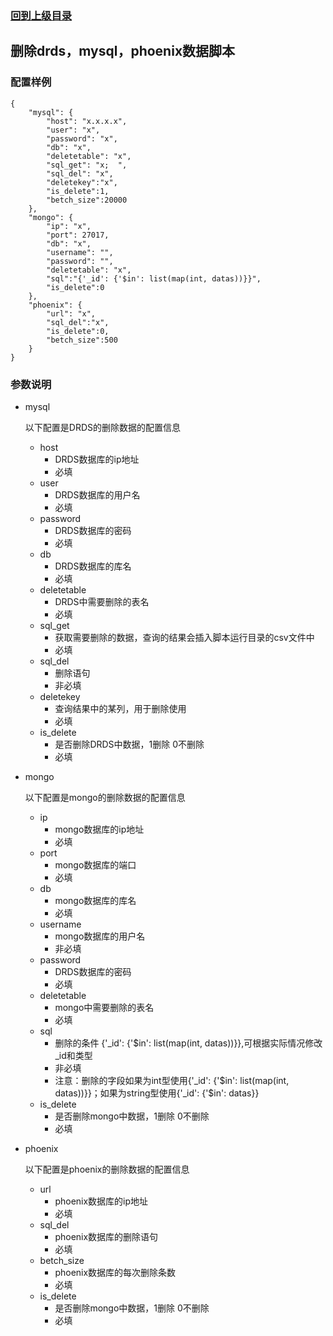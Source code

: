 ### [回到上级目录](../README.md)


## 删除drds，mysql，phoenix数据脚本

### 配置样例
```
{
    "mysql": {
        "host": "x.x.x.x",
        "user": "x",
        "password": "x",
        "db": "x",
        "deletetable": "x",
        "sql_get": "x;  ",
        "sql_del": "x",
        "deletekey":"x",
        "is_delete":1,
        "betch_size":20000
    },
    "mongo": {
        "ip": "x",
        "port": 27017,
        "db": "x",
        "username": "",
        "password": "",
        "deletetable": "x",
        "sql":"{'_id': {'$in': list(map(int, datas))}}",
        "is_delete":0
    },
    "phoenix": {
        "url": "x",
        "sql_del":"x",
        "is_delete":0,
        "betch_size":500
    }
}
```

### 参数说明
- mysql
    
    以下配置是DRDS的删除数据的配置信息
    - host
        - DRDS数据库的ip地址
        - 必填
    - user
        - DRDS数据库的用户名
        - 必填
    - password
        - DRDS数据库的密码
        - 必填
    - db
        - DRDS数据库的库名
        - 必填
    - deletetable
        - DRDS中需要删除的表名
        - 必填
    - sql_get
        - 获取需要删除的数据，查询的结果会插入脚本运行目录的csv文件中
        - 必填
    - sql_del
        - 删除语句
        - 非必填
    - deletekey
        - 查询结果中的某列，用于删除使用
        - 必填
    - is_delete
        - 是否删除DRDS中数据，1删除 0不删除
        - 必填

- mongo
    
    以下配置是mongo的删除数据的配置信息
    - ip
        - mongo数据库的ip地址
        - 必填
    - port
        - mongo数据库的端口
        - 必填
    - db
        - mongo数据库的库名
        - 必填
    - username
        - mongo数据库的用户名
        - 非必填
    - password
        - DRDS数据库的密码
        - 必填  
    - deletetable
        - mongo中需要删除的表名
        - 必填
    - sql
        - 删除的条件 {'_id': {'$in': list(map(int, datas))}},可根据实际情况修改_id和类型
        - 非必填
        - 注意：删除的字段如果为int型使用{'_id': {'$in': list(map(int, datas))}}；如果为string型使用{'_id': {'$in': datas}}
    - is_delete
        - 是否删除mongo中数据，1删除 0不删除
        - 必填

- phoenix
    
    以下配置是phoenix的删除数据的配置信息
    - url
        - phoenix数据库的ip地址
        - 必填
    - sql_del
        - phoenix数据库的删除语句
        - 必填
    - betch_size
        - phoenix数据库的每次删除条数
        - 必填
    - is_delete
        - 是否删除mongo中数据，1删除 0不删除
        - 必填
